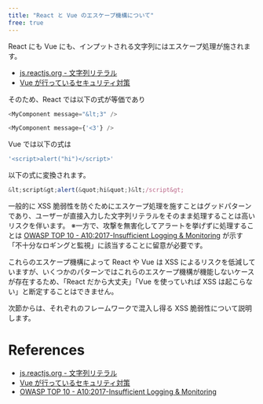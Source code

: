 ```yaml
---
title: "React と Vue のエスケープ機構について"
free: true
---
```


React にも Vue にも、インプットされる文字列にはエスケープ処理が施されます。

- [js.reactjs.org - 文字列リテラル](https://ja.reactjs.org/docs/jsx-in-depth.html#string-literals)
- [Vue が行っているセキュリティ対策](https://jp.vuejs.org/v2/guide/security.html#Vue-%E3%81%8C%E8%A1%8C%E3%81%A3%E3%81%A6%E3%81%84%E3%82%8B%E3%82%BB%E3%82%AD%E3%83%A5%E3%83%AA%E3%83%86%E3%82%A3%E5%AF%BE%E7%AD%96)

そのため、React では以下の式が等価であり

```js
<MyComponent message="&lt;3" />

<MyComponent message={'<3'} />
```

Vue では以下の式は

```js
'<script>alert("hi")</script>'
```

以下の式に変換されます。

```js
&lt;script&gt;alert(&quot;hi&quot;)&lt;/script&gt;
```

一般的に XSS 脆弱性を防ぐためにエスケープ処理を施すことはグッドパターンであり、ユーザーが直接入力した文字列リテラルをそのまま処理することは高いリスクを伴います。
※一方で、攻撃を無害化してアラートを挙げずに処理することは [OWASP TOP 10 - A10:2017-Insufficient Logging & Monitoring](https://owasp.org/www-project-top-ten/OWASP_Top_Ten_2017/Top_10-2017_A10-Insufficient_Logging%252526Monitoring) が示す「不十分なロギングと監視」に該当することに留意が必要です。

これらのエスケープ機構によって React や Vue は XSS によるリスクを低減していますが、いくつかのパターンではこれらのエスケープ機構が機能しないケースが存在するため、「React だから大丈夫」「Vue を使っていれば XSS は起こらない」と断定することはできません。

次節からは、それぞれのフレームワークで混入し得る XSS 脆弱性について説明します。

# References

- [js.reactjs.org - 文字列リテラル](https://ja.reactjs.org/docs/jsx-in-depth.html#string-literals)
- [Vue が行っているセキュリティ対策](https://jp.vuejs.org/v2/guide/security.html#Vue-%E3%81%8C%E8%A1%8C%E3%81%A3%E3%81%A6%E3%81%84%E3%82%8B%E3%82%BB%E3%82%AD%E3%83%A5%E3%83%AA%E3%83%86%E3%82%A3%E5%AF%BE%E7%AD%96)
- [OWASP TOP 10 - A10:2017-Insufficient Logging & Monitoring](https://owasp.org/www-project-top-ten/OWASP_Top_Ten_2017/Top_10-2017_A10-Insufficient_Logging%252526Monitoring)